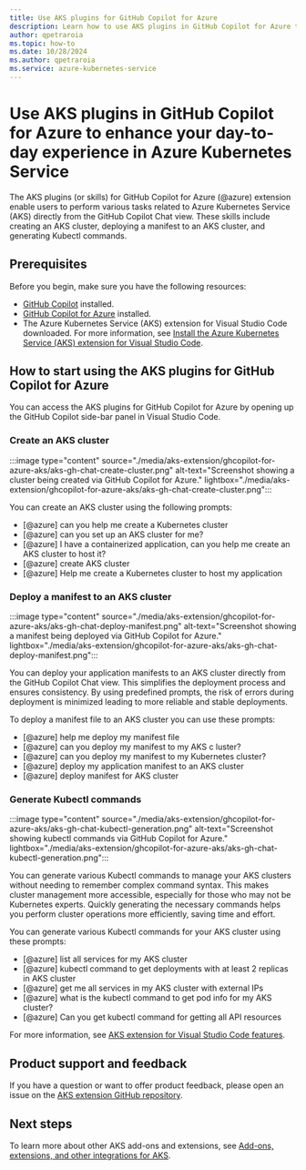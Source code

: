 ```yaml
---
title: Use AKS plugins for GitHub Copilot for Azure
description: Learn how to use AKS plugins in GitHub Copilot for Azure to enhance your day-to-day experience in Azure Kubernetes Service
author: qpetraroia
ms.topic: how-to
ms.date: 10/28/2024
ms.author: qpetraroia
ms.service: azure-kubernetes-service
---
```


# Use AKS plugins in GitHub Copilot for Azure to enhance your day-to-day experience in Azure Kubernetes Service

The AKS plugins (or skills) for GitHub Copilot for Azure (@azure) extension enable users to perform various tasks related to Azure Kubernetes Service (AKS) directly from the GitHub Copilot Chat view. These skills include creating an AKS cluster, deploying a manifest to an AKS cluster, and generating Kubectl commands.

## Prerequisites

Before you begin, make sure you have the following resources:

* [GitHub Copilot] installed.
* [GitHub Copilot for Azure] installed.
* The Azure Kubernetes Service (AKS) extension for Visual Studio Code downloaded. For more information, see [Install the Azure Kubernetes Service (AKS) extension for Visual Studio Code][install-aks-vscode].

## How to start using the AKS plugins for GitHub Copilot for Azure

You can access the AKS plugins for GitHub Copilot for Azure by opening up the GitHub Copilot side-bar panel in Visual Studio Code.

### Create an AKS cluster

:::image type="content" source="./media/aks-extension/ghcopilot-for-azure-aks/aks-gh-chat-create-cluster.png" alt-text="Screenshot showing a cluster being created via GitHub Copilot for Azure." lightbox="./media/aks-extension/ghcopilot-for-azure-aks/aks-gh-chat-create-cluster.png":::

You can create an AKS cluster using the following prompts:

* [@azure] can you help me create a Kubernetes cluster
* [@azure] can you set up an AKS cluster for me?
* [@azure] I have a containerized application, can you help me create an AKS cluster to host it?
* [@azure] create AKS cluster
* [@azure] Help me create a Kubernetes cluster to host my application

### Deploy a manifest to an AKS cluster

:::image type="content" source="./media/aks-extension/ghcopilot-for-azure-aks/aks-gh-chat-deploy-manifest.png" alt-text="Screenshot showing a manifest being deployed via GitHub Copilot for Azure." lightbox="./media/aks-extension/ghcopilot-for-azure-aks/aks-gh-chat-deploy-manifest.png":::

You can deploy your application manifests to an AKS cluster directly from the GitHub Copilot Chat view. This simplifies the deployment process and ensures consistency. By using predefined prompts, the risk of errors during deployment is minimized leading to more reliable and stable deployments.

To deploy a manifest file to an AKS cluster you can use these prompts:

* [@azure] help me deploy my manifest file
* [@azure] can you deploy my manifest to my AKS c luster?
* [@azure] can you deploy my manifest to my Kubernetes cluster?
* [@azure] deploy my application manifest to an AKS cluster
* [@azure] deploy manifest for AKS cluster

### Generate Kubectl commands

:::image type="content" source="./media/aks-extension/ghcopilot-for-azure-aks/aks-gh-chat-kubectl-generation.png" alt-text="Screenshot showing kubectl commands via GitHub Copilot for Azure." lightbox="./media/aks-extension/ghcopilot-for-azure-aks/aks-gh-chat-kubectl-generation.png":::

You can generate various Kubectl commands to manage your AKS clusters without needing to remember complex command syntax. This makes cluster management more accessible, especially for those who may not be Kubernetes experts. Quickly generating the necessary commands helps you perform cluster operations more efficiently, saving time and effort.

You can generate various Kubectl commands for your AKS cluster using these prompts:

 * [@azure] list all services for my AKS cluster
 * [@azure] kubectl command to get deployments with at least 2 replicas in AKS cluster
 * [@azure] get me all services in my AKS cluster with external IPs
 * [@azure] what is the kubectl command to get pod info for my AKS cluster?
 * [@azure] Can you get kubectl command for getting all API resources


For more information, see [AKS extension for Visual Studio Code features][aks-vscode-features].

## Product support and feedback
    
If you have a question or want to offer product feedback, please open an issue on the [AKS extension GitHub repository][aks-vscode-github].
    
## Next steps
    
To learn more about other AKS add-ons and extensions, see [Add-ons, extensions, and other integrations for AKS][aks-addons].
    
<!---LINKS--->
[install-aks-vscode]: ./aks-extension-vs-code.md#installation
[aks-vscode-features]: https://code.visualstudio.com/docs/azure/aksextensions#_features
[aks-vscode-github]: https://github.com/Azure/vscode-aks-tools/issues/new/choose
[aks-addons]: ./integrations.md
[GitHub Copilot]: https://github.com/features/copilot
[GitHub Copilot for Azure]: https://github.com/microsoft/GitHub-Copilot-for-Azure

